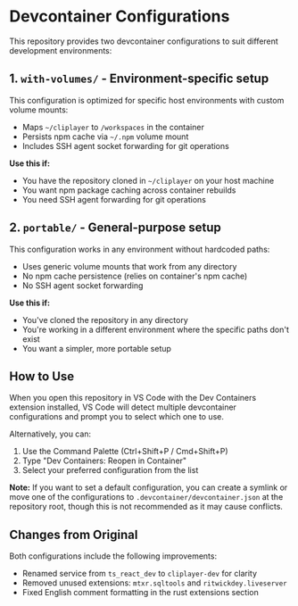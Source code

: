# Devcontainer Configurations

This repository provides two devcontainer configurations to suit different development environments:

## 1. `with-volumes/` - Environment-specific setup

This configuration is optimized for specific host environments with custom volume mounts:
- Maps `~/cliplayer` to `/workspaces` in the container
- Persists npm cache via `~/.npm` volume mount
- Includes SSH agent socket forwarding for git operations

**Use this if:**
- You have the repository cloned in `~/cliplayer` on your host machine
- You want npm package caching across container rebuilds
- You need SSH agent forwarding for git operations

## 2. `portable/` - General-purpose setup

This configuration works in any environment without hardcoded paths:
- Uses generic volume mounts that work from any directory
- No npm cache persistence (relies on container's npm cache)
- No SSH agent socket forwarding

**Use this if:**
- You've cloned the repository in any directory
- You're working in a different environment where the specific paths don't exist
- You want a simpler, more portable setup

## How to Use

When you open this repository in VS Code with the Dev Containers extension installed, VS Code will detect multiple devcontainer configurations and prompt you to select which one to use.

Alternatively, you can:
1. Use the Command Palette (Ctrl+Shift+P / Cmd+Shift+P)
2. Type "Dev Containers: Reopen in Container"
3. Select your preferred configuration from the list

**Note:** If you want to set a default configuration, you can create a symlink or move one of the configurations to `.devcontainer/devcontainer.json` at the repository root, though this is not recommended as it may cause conflicts.

## Changes from Original

Both configurations include the following improvements:
- Renamed service from `ts_react_dev` to `cliplayer-dev` for clarity
- Removed unused extensions: `mtxr.sqltools` and `ritwickdey.liveserver`
- Fixed English comment formatting in the rust extensions section
